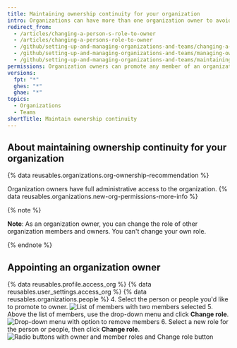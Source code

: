 ```yaml
---
title: Maintaining ownership continuity for your organization
intro: Organizations can have more than one organization owner to avoid lapses in ownership.
redirect_from:
  - /articles/changing-a-person-s-role-to-owner
  - /articles/changing-a-persons-role-to-owner
  - /github/setting-up-and-managing-organizations-and-teams/changing-a-persons-role-to-owner
  - /github/setting-up-and-managing-organizations-and-teams/managing-ownership-continuity-for-your-organization
  - /github/setting-up-and-managing-organizations-and-teams/maintaining-ownership-continuity-for-your-organization
permissions: Organization owners can promote any member of an organization to an organization owner.
versions:
  fpt: "*"
  ghes: "*"
  ghae: "*"
topics:
  - Organizations
  - Teams
shortTitle: Maintain ownership continuity
---
```


## About maintaining ownership continuity for your organization

{% data reusables.organizations.org-ownership-recommendation %}

Organization owners have full administrative access to the organization. {% data reusables.organizations.new-org-permissions-more-info %}

{% note %}

**Note**: As an organization owner, you can change the role of other organization members and owners. You can't change your own role.

{% endnote %}

## Appointing an organization owner

{% data reusables.profile.access_org %}
{% data reusables.user_settings.access_org %}
{% data reusables.organizations.people %} 4. Select the person or people you'd like to promote to owner.
![List of members with two members selected](/assets/images/help/teams/list-of-members-selected-bulk.png) 5. Above the list of members, use the drop-down menu and click **Change role**.
![Drop-down menu with option to remove members](/assets/images/help/teams/user-bulk-management-options.png) 6. Select a new role for the person or people, then click **Change role**.
![Radio buttons with owner and member roles and Change role button](/assets/images/help/teams/select-and-confirm-new-role-bulk.png)
